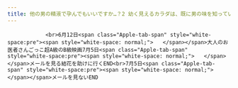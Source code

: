 ```yaml
---
title: 他の男の精液で孕んでもいいですか…？2 幼く見えるカラダは、既に男の味を知っていた攻略
---
```


                <br>6月12日<span class="Apple-tab-span" style="white-space:pre"><span style="white-space: normal;">	</span></span>大人のお医者さんごっこ超A級のB級映画7月5日<span class="Apple-tab-span" style="white-space:pre"><span style="white-space: normal;">	</span></span>メールを見る結花を助けに行くEND<br>7月5日<span class="Apple-tab-span" style="white-space:pre"><span style="white-space: normal;">	</span></span>メールを見ないEND
              
